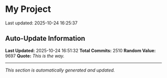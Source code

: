 # My Project


Last updated: 2025-10-24 16:25:37





















































































































































































































































































































































































































































































































































































































































































































































































































































































































































































































































































































































































































































































































































































































































































































































































































































































































































































































































































































































































































































































































































































































































































































































































































































































































































































































































































































































































































































































































































































































## Auto-Update Information

**Last Updated:** 2025-10-24 16:51:32
**Total Commits:** 2510
**Random Value:** 9697
**Quote:** _This is the way._

---
_This section is automatically generated and updated._